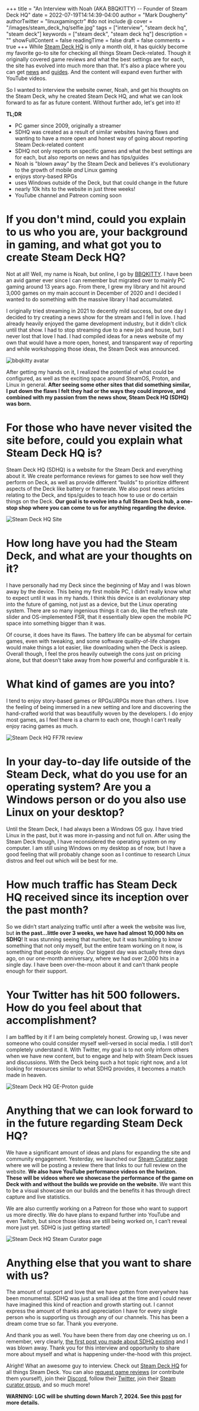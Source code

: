 +++
title = "An Interview with Noah (AKA BBQKITTY) -- Founder of Steam Deck HQ"
date = 2022-07-19T14:14:39-04:00
author = "Mark Dougherty"
authorTwitter = "linuxgamingctr" #do not include @
cover = "/images/steam_deck_hq/selfie.jpg"
tags = ["interview", "steam deck hq", "steam deck"]
keywords = ["steam deck", "steam deck hq"]
description = ""
showFullContent = false
readingTime = false
draft = false
comments = true
+++
While [Steam Deck HQ](https://steamdeckhq.com) is only a month old, it has quickly become my favorite go-to site for checking all things Steam Deck-related. Though it originally covered game reviews and what the best settings are for each, the site has evolved into much more than that. It's also a place where you can get [news](https://steamdeckhq.com/news/) and [guides](https://steamdeckhq.com/tips-and-guides/). And the content will expand even further with YouTube videos.

So I wanted to interview the website owner, Noah, and get his thoughts on the Steam Deck, why he created Steam Deck HQ, and what we can look forward to as far as future content. Without further ado, let's get into it!

**TL;DR**
- PC gamer since 2009, originally a streamer
- SDHQ was created as a result of similar websites having flaws and wanting to have a more open and honest way of going about reporting Steam Deck-related content
- SDHQ not only reports on specific games and what the best settings are for each, but also reports on news and has tips/guides
- Noah is "blown away" by the Steam Deck and believes it's evolutionary to the growth of mobile *and* Linux gaming
- enjoys story-based RPGs
- uses Windows outside of the Deck, but that could change in the future
- nearly 10k hits to the website in just three weeks!
- YouTube channel and Patreon coming soon

# If you don't mind, could you explain to us who you are, your background in gaming, and what got you to create Steam Deck HQ?
Not at all! Well, my name is Noah, but online, I go by [BBQKITTY](https://steamcommunity.com/profiles/76561199215210056). I have been an avid gamer ever since I can remember but migrated over to mainly PC gaming around 13 years ago. From there, I grew my library and hit around 3,000 games on my main account in December of 2020 and I decided I wanted to do something with the massive library I had accumulated. 

I originally tried streaming in 2021 to decently mild success, but one day I decided to try creating a news show for the stream and I fell in love. I had already heavily enjoyed the game development industry, but it didn't click until that show. I had to stop streaming due to a new job and house, but I never lost that love I had. I had compiled ideas for a news website of my own that would have a more open, honest, and transparent way of reporting and while workshopping those ideas, the Steam Deck was announced.

![bbqkitty avatar](/images/steam_deck_hq/avatar.webp) 

After getting my hands on it, I realized the potential of what could be configured, as well as the exciting space around SteamOS, Proton, and Linux in general. **After seeing some other sites that did something similar, I put down the flaws I felt they had or the ways they could improve, and combined with my passion from the news show, Steam Deck HQ (SDHQ) was born.**

# For those who have never visited the site before, could you explain what Steam Deck HQ is?
Steam Deck HQ (SDHQ) is a website for the Steam Deck and everything about it. We create performance reviews for games to see how well they perform on Deck, as well as provide different “builds” to prioritize different aspects of the Deck like battery or framerate. We also post news articles relating to the Deck, and tips/guides to teach how to use or do certain things on the Deck. **Our goal is to evolve into a full Steam Deck hub, a one-stop shop where you can come to us for anything regarding the device.**

![Steam Deck HQ Site](/images/steam_deck_hq/site.jpg) 

# How long have you had the Steam Deck, and what are your thoughts on it?
I have personally had my Deck since the beginning of May and I was blown away by the device. This being my first mobile PC, I didn’t really know what to expect until it was in my hands. I think this device is an evolutionary step into the future of gaming, not just as a device, but the Linux operating system. There are so many ingenious things it can do, like the refresh rate slider and OS-implemented FSR, that it essentially blew open the mobile PC space into something bigger than it was. 

Of course, it does have its flaws. The battery life can be abysmal for certain games, even with tweaking, and some software quality-of-life changes would make things a lot easier, like downloading when the Deck is asleep. Overall though, I feel the pros heavily outweigh the cons just on pricing alone, but that doesn’t take away from how powerful and configurable it is.

# What kind of games are you into?
I tend to enjoy story-based games or RPGs/JRPGs more than others. I love the feeling of being immersed in a new setting and lore and discovering the hand-crafted world that was beautifully woven by the developers. I do enjoy most games, as I feel there is a charm to each one, though I can’t really enjoy racing games as much.

![Steam Deck HQ FF7R review](/images/steam_deck_hq/ff7r_review.jpg) 

# In your day-to-day life outside of the Steam Deck, what do you use for an operating system? Are you a Windows person or do you also use Linux on your desktop?
Until the Steam Deck, I had always been a Windows OS guy. I have tried Linux in the past, but it was more in-passing and not full on. After using the Steam Deck though, I have reconsidered the operating system on my computer. I am still using Windows on my desktop as of now, but I have a good feeling that will probably change soon as I continue to research Linux distros and feel out which will be best for me.

# How much traffic has Steam Deck HQ received since its inception over the past month?
So we didn’t start analyzing traffic until after a week the website was live, but **in the past…little over 3 weeks, we have had almost 10,000 hits on SDHQ**! It was stunning seeing that number, but it was humbling to know something that not only myself, but the entire team working on it now, is something that people do enjoy. Our biggest day was actually three days ago, on our one-month anniversary, where we had over 2,000 hits in a single day. I have been over-the-moon about it and can’t thank people enough for their support.

# Your Twitter has hit 500 followers. How do you feel about that accomplishment?
I am baffled by it if I am being completely honest. Growing up, I was never someone who could consider myself well-versed in social media. I still don’t completely understand it. With Twitter, my goal is to not only inform others when we have new content, but to engage and help with Steam Deck issues and discussions. With the Deck being such a hot topic right now, and a lot looking for resources similar to what SDHQ provides, it becomes a match made in heaven.

![Steam Deck HQ GE-Proton guide](/images/steam_deck_hq/proton_ge_guide.jpg) 

# Anything that we can look forward to in the future regarding Steam Deck HQ?
We have a significant amount of ideas and plans for expanding the site and community engagement. Yesterday, we launched our [Steam Curator page](https://steamcommunity.com/groups/steamdeckhq) where we will be posting a review there that links to our full review on the website. **We also have YouTube performance videos on the horizon. These will be videos where we showcase the performance of the game on Deck with and without the builds we provide on the website.** We want this to be a visual showcase on our builds and the benefits it has through direct capture and live statistics. 

We are also currently working on a Patreon for those who want to support us more directly. We do have plans to expand further into YouTube and even Twitch, but since those ideas are still being worked on, I can’t reveal more just yet. SDHQ is just getting started!

![Steam Deck HQ Steam Curator page](/images/steam_deck_hq/curator_page.jpg) 

# Anything else that you want to share with us?
The amount of support and love that we have gotten from everywhere has been monumental. SDHQ was just a small idea at the time and I could never have imagined this kind of reaction and growth starting out. I cannot express the amount of thanks and appreciation I have for every single person who is supporting us through any of our channels. This has been a dream come true so far. Thank you everyone.

And thank you as well. You have been there from day one cheering us on. I remember, very clearly, [the first post you made about SDHQ existing](https://linuxgamingcentral.com/posts/steam-deck-hq/) and I was blown away. Thank you for this interview and opportunity to share more about myself and what is happening under-the-hood with this project.

Alright! What an awesome guy to interview. Check out [Steam Deck HQ](https://steamdeckhq.com) for all things Steam Deck. You can also [request game reviews](https://forms.gle/mnVTsJQ7nBZoDMMz6) (or contribute them yourself), join their [Discord](https://discord.gg/M2stMsqEUS), follow their [Twitter](https://twitter.com/SteamDeckHQ), join their [Steam curator group](https://steamcommunity.com/groups/steamdeckhq), and so much more!

**WARNING: LGC will be shutting down March 7, 2024. See this [post](https://linuxgamingcentral.com/posts/the-end-of-lgc/) for more details.**
